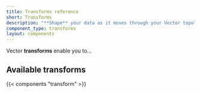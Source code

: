 ```yaml
---
title: Transforms reference
short: Transforms
description: "**Shape** your data as it moves through your Vector topology"
component_type: transforms
layout: components
---
```


Vector **transforms** enable you to...

## Available transforms

{{< components "transform" >}}
